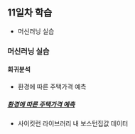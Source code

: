 ## 11일차 학습
- 머신러닝 실습

### 머신러닝 실습

#### 회귀분석
- 환경에 따른 주택가격 예측

##### [환경에 따른 주택가격 예측](https://github.com/ChnagHyun/bigdata-analysis-2024/blob/main/day11/)
- 사이킷런 라이브러리 내 보스턴집값 데이터